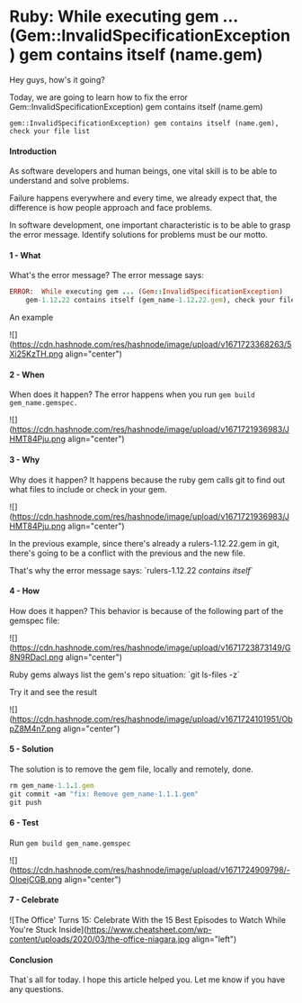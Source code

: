 # Ruby: While executing gem ...(Gem::InvalidSpecificationException)  gem contains itself (name.gem)

Hey guys, how's it going?

Today, we are going to learn how to fix the error Gem::InvalidSpecificationException) gem contains itself (name.gem)

`gem::InvalidSpecificationException) gem contains itself (name.gem), check your file list`

#### Introduction

As software developers and human beings, one vital skill is to be able to understand and solve problems.

Failure happens everywhere and every time, we already expect that, the difference is how people approach and face problems.

In software development, one important characteristic is to be able to grasp the error message. Identify solutions for problems must be our motto.

#### 1 - What

What's the error message? The error message says:

```ruby
ERROR:  While executing gem ... (Gem::InvalidSpecificationException)
    gem-1.12.22 contains itself (gem_name-1.12.22.gem), check your files list
```

An example

![](https://cdn.hashnode.com/res/hashnode/image/upload/v1671723368263/5Xi25KzTH.png align="center")

#### 2 - When

When does it happen? The error happens when you run `gem build gem_name.gemspec.`

![](https://cdn.hashnode.com/res/hashnode/image/upload/v1671721936983/JHMT84Pju.png align="center")

#### 3 - Why

Why does it happen? It happens because the ruby gem calls git to find out what files to include or check in your gem.

![](https://cdn.hashnode.com/res/hashnode/image/upload/v1671721936983/JHMT84Pju.png align="center")

In the previous example, since there's already a rulers-1.12.22.gem in git, there's going to be a conflict with the previous and the new file.

That's why the error message says: \`rulers-1.12.22 *contains itself*\`

#### 4 - How

How does it happen? This behavior is because of the following part of the gemspec file:

![](https://cdn.hashnode.com/res/hashnode/image/upload/v1671723873149/G8N9RDacl.png align="center")

Ruby gems always list the gem's repo situation: \`git ls-files -z\`

Try it and see the result

![](https://cdn.hashnode.com/res/hashnode/image/upload/v1671724101951/ObpZ8M4n7.png align="center")

#### 5 - Solution

The solution is to remove the gem file, locally and remotely, done.

```ruby
rm gem_name-1.1.1.gem
git commit -am "fix: Remove gem_name-1.1.1.gem"
git push
```

#### 6 - Test

Run `gem build gem_name.gemspec`

![](https://cdn.hashnode.com/res/hashnode/image/upload/v1671724909798/-OIoejCGB.png align="center")

#### 7 - Celebrate

![The Office' Turns 15: Celebrate With the 15 Best Episodes to Watch While  You're Stuck Inside](https://www.cheatsheet.com/wp-content/uploads/2020/03/the-office-niagara.jpg align="left")

#### Conclusion

That\`s all for today. I hope this article helped you. Let me know if you have any questions.